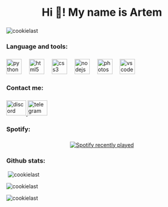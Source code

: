 <h1 align="center">Hi 👋! My name is Artem</h1>

###

<p align="left"> <img src="https://komarev.com/ghpvc/?username=cookielast&label=Profile%20views&color=0e75b6&style=flat" alt="cookielast" /> </p>

<h3 align="left">Language and tools:</h3>

###

<div align="left">
  <img src="https://cdn.jsdelivr.net/gh/devicons/devicon/icons/python/python-original.svg" height="40" alt="python logo"  />
  <img width="12" />
  <img src="https://cdn.jsdelivr.net/gh/devicons/devicon/icons/html5/html5-original.svg" height="40" alt="html5 logo"  />
  <img width="12" />
  <img src="https://cdn.jsdelivr.net/gh/devicons/devicon/icons/css3/css3-original.svg" height="40" alt="css3 logo"  />
  <img width="12" />
  <img src="https://cdn.jsdelivr.net/gh/devicons/devicon/icons/nodejs/nodejs-original.svg" height="40" alt="nodejs logo"  />
  <img width="12" />
  <img src="https://cdn.jsdelivr.net/gh/devicons/devicon/icons/photoshop/photoshop-plain.svg" height="40" alt="photoshop logo"  />
  <img width="12" />
  <img src="https://cdn.jsdelivr.net/gh/devicons/devicon/icons/vscode/vscode-original.svg" height="40" alt="vscode logo"  />
</div>

###

<h3 align="left">Contact me:</h3>

###

<div align="left">
  <a href="https://discord.com/users/1194792321250754632" target="_blank">
    <img src="https://raw.githubusercontent.com/maurodesouza/profile-readme-generator/master/src/assets/icons/social/discord/default.svg" width="52" height="40" alt="discord logo"  />
  </a>
  <a href="https://t.me/ya_nightmare" target="_blank">
    <img src="https://raw.githubusercontent.com/maurodesouza/profile-readme-generator/master/src/assets/icons/social/telegram/default.svg" width="52" height="40" alt="telegram logo"  />
  </a>
</div>

###

<h3 align="left">Spotify:</h3>

###

<div align="center">
  <a href="https://open.spotify.com/user/31sza7dzwxizx6qbcro2fb7x7efm">
    <img src="https://spotify-recently-played-readme.vercel.app/api?user=31sza7dzwxizx6qbcro2fb7x7efm&count=5" alt="Spotify recently played"  />
  </a>
</div>

###

<h3 align="left">Github stats:</h3>

<p>&nbsp;<img align="center" src="https://github-readme-stats.vercel.app/api?username=cookielast&show_icons=true&locale=en" alt="cookielast" /></p>
<p><img align="center" src="https://github-readme-streak-stats.herokuapp.com/?user=cookielast&" alt="cookielast" /></p>
<p><img align="left" src="https://github-readme-stats.vercel.app/api/top-langs?username=cookielast&show_icons=true&locale=en&layout=compact" alt="cookielast" /></p>

###
